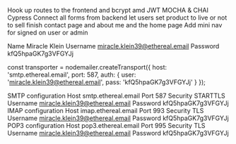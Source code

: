 Hook up routes to the frontend and bcrypt amd JWT
MOCHA & CHAI
Cypress
Connect all forms from backend 
let users set product to live or not to sell
finish contact page and about me and the home page
Add mini nav for signed on user or admin


Name	Miracle Klein
Username	miracle.klein39@ethereal.email
Password	kfQ5hpaGK7g3VFGYJj

const transporter = nodemailer.createTransport({
    host: 'smtp.ethereal.email',
    port: 587,
    auth: {
        user: 'miracle.klein39@ethereal.email',
        pass: 'kfQ5hpaGK7g3VFGYJj'
    }
});

SMTP configuration
Host	smtp.ethereal.email
Port	587
Security	STARTTLS
Username	miracle.klein39@ethereal.email
Password	kfQ5hpaGK7g3VFGYJj
IMAP configuration
Host	imap.ethereal.email
Port	993
Security	TLS
Username	miracle.klein39@ethereal.email
Password	kfQ5hpaGK7g3VFGYJj
POP3 configuration
Host	pop3.ethereal.email
Port	995
Security	TLS
Username	miracle.klein39@ethereal.email
Password	kfQ5hpaGK7g3VFGYJj